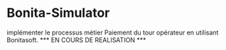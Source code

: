 # Bonita-Simulator
implémenter le processus métier Paiement du tour opérateur  en utilisant Bonitasoft.
*** EN COURS DE REALISATION ***
